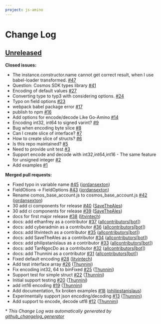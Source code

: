 ```yaml
---
project: js-amino
---
```

# Change Log

## [Unreleased](https://github.com/cybercongress/js-amino/tree/HEAD)

**Closed issues:**

- The instance.constructor.name cannot get correct result, when I use babel-loader transformed. [\#47](https://github.com/cybercongress/js-amino/issues/47)
- Question: Cosmos SDK types library [\#41](https://github.com/cybercongress/js-amino/issues/41)
- Encoding of default values [\#27](https://github.com/cybercongress/js-amino/issues/27)
- Converting type to typ3 with considering options. [\#24](https://github.com/cybercongress/js-amino/issues/24)
- Typo on field options [\#23](https://github.com/cybercongress/js-amino/issues/23)
- webpack babel package error [\#17](https://github.com/cybercongress/js-amino/issues/17)
- publish to npm [\#16](https://github.com/cybercongress/js-amino/issues/16)
- Add options for encode/decode Like Go-Amino [\#14](https://github.com/cybercongress/js-amino/issues/14)
- Encoding int32, int64 to signed varint?  [\#9](https://github.com/cybercongress/js-amino/issues/9)
- Bug when encoding byte slice [\#8](https://github.com/cybercongress/js-amino/issues/8)
- Can I create slice of interface? [\#7](https://github.com/cybercongress/js-amino/issues/7)
- How to create slice of structs? [\#6](https://github.com/cybercongress/js-amino/issues/6)
- Is this repo maintained? [\#5](https://github.com/cybercongress/js-amino/issues/5)
- Need to provide unit test [\#3](https://github.com/cybercongress/js-amino/issues/3)
- Support encode and decode with int32,int64,int16 - The same feature for unsigned integer [\#2](https://github.com/cybercongress/js-amino/issues/2)
- Add examples [\#1](https://github.com/cybercongress/js-amino/issues/1)

**Merged pull requests:**

- Fixed typo in variable name [\#45](https://github.com/cybercongress/js-amino/pull/45) ([jordansexton](https://github.com/jordansexton))
- FieldOtions -\> FieldOptions [\#43](https://github.com/cybercongress/js-amino/pull/43) ([jordansexton](https://github.com/jordansexton))
- Rename comos\_base\_account.js to cosmos\_base\_account.js [\#42](https://github.com/cybercongress/js-amino/pull/42) ([jordansexton](https://github.com/jordansexton))
- 30 add ci components for release [\#40](https://github.com/cybercongress/js-amino/pull/40) ([SaveTheAles](https://github.com/SaveTheAles))
- 30 add ci components for release [\#39](https://github.com/cybercongress/js-amino/pull/39) ([SaveTheAles](https://github.com/SaveTheAles))
- docs for first major release  [\#38](https://github.com/cybercongress/js-amino/pull/38) ([litvintech](https://github.com/litvintech))
- docs: add ethanfrey as a contributor [\#37](https://github.com/cybercongress/js-amino/pull/37) ([allcontributors[bot]](https://github.com/apps/allcontributors))
- docs: add cyberadmin as a contributor [\#36](https://github.com/cybercongress/js-amino/pull/36) ([allcontributors[bot]](https://github.com/apps/allcontributors))
- docs: add litvintech as a contributor [\#35](https://github.com/cybercongress/js-amino/pull/35) ([allcontributors[bot]](https://github.com/apps/allcontributors))
- docs: add SaveTheAles as a contributor [\#34](https://github.com/cybercongress/js-amino/pull/34) ([allcontributors[bot]](https://github.com/apps/allcontributors))
- docs: add philipstanislaus as a contributor [\#33](https://github.com/cybercongress/js-amino/pull/33) ([allcontributors[bot]](https://github.com/apps/allcontributors))
- docs: add TanNgocDo as a contributor [\#32](https://github.com/cybercongress/js-amino/pull/32) ([allcontributors[bot]](https://github.com/apps/allcontributors))
- docs: add Thunnini as a contributor [\#31](https://github.com/cybercongress/js-amino/pull/31) ([allcontributors[bot]](https://github.com/apps/allcontributors))
- Fixed default encoding [\#28](https://github.com/cybercongress/js-amino/pull/28) ([litvintech](https://github.com/litvintech))
- Add test interface array [\#26](https://github.com/cybercongress/js-amino/pull/26) ([Thunnini](https://github.com/Thunnini))
- Fix encoding int32, 64 to binFixed [\#25](https://github.com/cybercongress/js-amino/pull/25) ([Thunnini](https://github.com/Thunnini))
- Support test for simple struct [\#22](https://github.com/cybercongress/js-amino/pull/22) ([Thunnini](https://github.com/Thunnini))
- Initial support testing [\#20](https://github.com/cybercongress/js-amino/pull/20) ([Thunnini](https://github.com/Thunnini))
- add int16 encoding [\#19](https://github.com/cybercongress/js-amino/pull/19) ([Thunnini](https://github.com/Thunnini))
- Add documentation, fix broken examples [\#18](https://github.com/cybercongress/js-amino/pull/18) ([philipstanislaus](https://github.com/philipstanislaus))
- Experimentally support json encoding/decoding [\#13](https://github.com/cybercongress/js-amino/pull/13) ([Thunnini](https://github.com/Thunnini))
- Add support to encode, decode utf8 [\#12](https://github.com/cybercongress/js-amino/pull/12) ([Thunnini](https://github.com/Thunnini))



\* *This Change Log was automatically generated by [github_changelog_generator](https://github.com/skywinder/Github-Changelog-Generator)*
